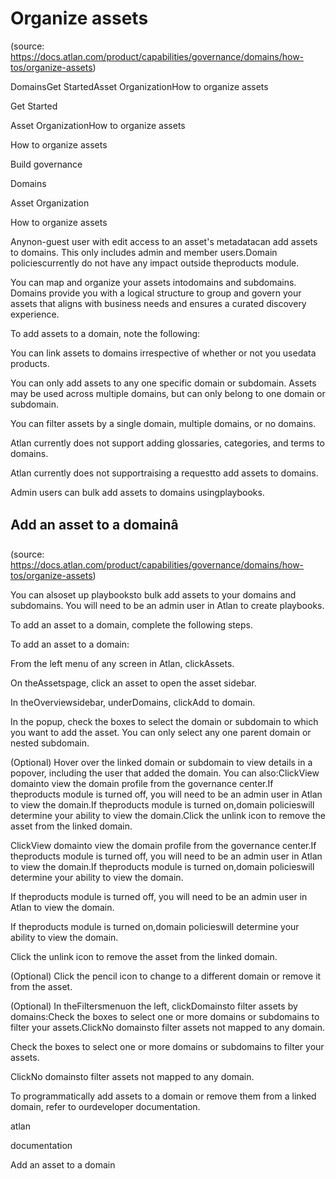 # Organize assets
(source: https://docs.atlan.com/product/capabilities/governance/domains/how-tos/organize-assets)

DomainsGet StartedAsset OrganizationHow to organize assets

Get Started

Asset OrganizationHow to organize assets

How to organize assets

Build governance

Domains

Asset Organization

How to organize assets

Anynon-guest user with edit access to an asset's metadatacan add assets to domains. This only includes admin and member users.Domain policiescurrently do not have any impact outside theproducts module.

You can map and organize your assets intodomains and subdomains. Domains provide you with a logical structure to group and govern your assets that aligns with business needs and ensures a curated discovery experience.

To add assets to a domain, note the following:

You can link assets to domains irrespective of whether or not you usedata products.

You can only add assets to any one specific domain or subdomain. Assets may be used across multiple domains, but can only belong to one domain or subdomain.

You can filter assets by a single domain, multiple domains, or no domains.

Atlan currently does not support adding glossaries, categories, and terms to domains.

Atlan currently does not supportraising a requestto add assets to domains.

Admin users can bulk add assets to domains usingplaybooks.



## Add an asset to a domainâ
(source: https://docs.atlan.com/product/capabilities/governance/domains/how-tos/organize-assets)

You can alsoset up playbooksto bulk add assets to your domains and subdomains. You will need to be an admin user in Atlan to create playbooks.

To add an asset to a domain, complete the following steps.

To add an asset to a domain:

From the left menu of any screen in Atlan, clickAssets.

On theAssetspage, click an asset to open the asset sidebar.

In theOverviewsidebar, underDomains, clickAdd to domain.

In the popup, check the boxes to select the domain or subdomain to which you want to add the asset. You can only select any one parent domain or nested subdomain.

(Optional) Hover over the linked domain or subdomain to view details in a popover, including the user that added the domain. You can also:ClickView domainto view the domain profile from the governance center.If theproducts module is turned off, you will need to be an admin user in Atlan to view the domain.If theproducts module is turned on,domain policieswill determine your ability to view the domain.Click the unlink icon to remove the asset from the linked domain.

ClickView domainto view the domain profile from the governance center.If theproducts module is turned off, you will need to be an admin user in Atlan to view the domain.If theproducts module is turned on,domain policieswill determine your ability to view the domain.

If theproducts module is turned off, you will need to be an admin user in Atlan to view the domain.

If theproducts module is turned on,domain policieswill determine your ability to view the domain.

Click the unlink icon to remove the asset from the linked domain.

(Optional) Click the pencil icon to change to a different domain or remove it from the asset.

(Optional) In theFiltersmenuon the left, clickDomainsto filter assets by domains:Check the boxes to select one or more domains or subdomains to filter your assets.ClickNo domainsto filter assets not mapped to any domain.

Check the boxes to select one or more domains or subdomains to filter your assets.

ClickNo domainsto filter assets not mapped to any domain.

To programmatically add assets to a domain or remove them from a linked domain, refer to ourdeveloper documentation.

atlan

documentation

Add an asset to a domain
